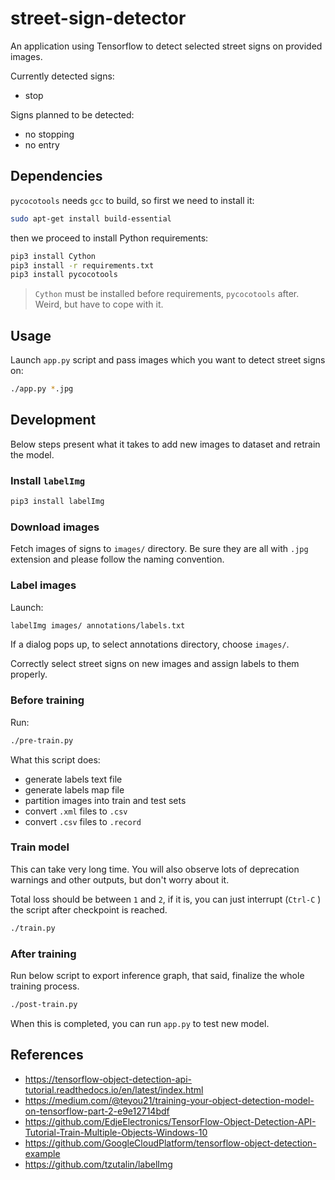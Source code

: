 # street-sign-detector

An application using Tensorflow to detect selected street signs on provided images.

Currently detected signs:
- stop

Signs planned to be detected:
- no stopping
- no entry

## Dependencies

`pycocotools` needs `gcc` to build, so first we need to install it:

```sh
sudo apt-get install build-essential
```

then we proceed to install Python requirements:

```sh
pip3 install Cython
pip3 install -r requirements.txt
pip3 install pycocotools
```

> `Cython` must be installed before requirements, `pycocotools` after.
> Weird, but have to cope with it.

## Usage

Launch `app.py` script and pass images which you want to detect street signs on:

```sh
./app.py *.jpg
```

## Development

Below steps present what it takes to add new images to dataset and retrain the model.

### Install `labelImg`

```sh
pip3 install labelImg 
```

### Download images

Fetch images of signs to `images/` directory. Be sure they are all with `.jpg` extension and please follow the naming convention.

### Label images

Launch:

```sh
labelImg images/ annotations/labels.txt
```

If a dialog pops up, to select annotations directory, choose `images/`.

Correctly select street signs on new images and assign labels to them properly.

### Before training

Run:

```sh
./pre-train.py
```

What this script does:
- generate labels text file
- generate labels map file
- partition images into train and test sets
- convert `.xml` files to `.csv`
- convert `.csv` files to `.record`

### Train model

This can take very long time. You will also observe lots of deprecation warnings and other outputs, but don't worry about it.

Total loss should be between `1` and `2`, if it is, you can just interrupt (`Ctrl-C` ) the script after checkpoint is reached.

```sh
./train.py
```

### After training

Run below script to export inference graph, that said, finalize the whole training process.

```sh
./post-train.py
```

When this is completed, you can run `app.py` to test new model.

## References

- https://tensorflow-object-detection-api-tutorial.readthedocs.io/en/latest/index.html
- https://medium.com/@teyou21/training-your-object-detection-model-on-tensorflow-part-2-e9e12714bdf
- https://github.com/EdjeElectronics/TensorFlow-Object-Detection-API-Tutorial-Train-Multiple-Objects-Windows-10
- https://github.com/GoogleCloudPlatform/tensorflow-object-detection-example
- https://github.com/tzutalin/labelImg
